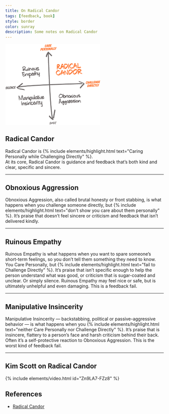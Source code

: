 ```yaml
---
title: On Radical Candor
tags: [feedback, book]
style: border
color: sunray
description: Some notes on Radical Candor
---
```

<img src="../assets/blog/feedback/radical_candor.png" width="60%">

## Radical Candor
Radical Candor is {% include elements/highlight.html text="Caring Personally while Challenging Directly" %}.  
At its core, Radical Candor is guidance and feedback that’s both kind and clear, specific and sincere.

---

## Obnoxious Aggression
Obnoxious Aggression, also called brutal honesty or front stabbing, is what happens when you challenge someone directly, but {% include elements/highlight.html text="don’t show you care about them personally" %}. It’s praise that doesn’t feel sincere or criticism and feedback that isn’t delivered kindly.

---

## Ruinous Empathy
Ruinous Empathy is what happens when you want to spare someone’s short-term feelings, so you don’t tell them something they need to know. You Care Personally, but {% include elements/highlight.html text="fail to Challenge Directly" %}. It’s praise that isn’t specific enough to help the person understand what was good, or criticism that is sugar-coated and unclear. Or simply silence. Ruinous Empathy may feel nice or safe, but is ultimately unhelpful and even damaging. This is a feedback fail.

---

## Manipulative Insincerity
Manipulative Insincerity — backstabbing, political or passive-aggressive behavior — is what happens when you {% include elements/highlight.html text="neither Care Personally nor Challenge Directly" %}. It’s praise that is insincere, flattery to a person’s face and harsh criticism behind their back. Often it’s a self-protective reaction to Obnoxious Aggression. This is the worst kind of feedback fail.

---

## Kim Scott on Radical Candor
{% include elements/video.html id="Zn9LA7-FZz8" %}

## References
* [Radical Candor](https://www.radicalcandor.com/our-approach/)